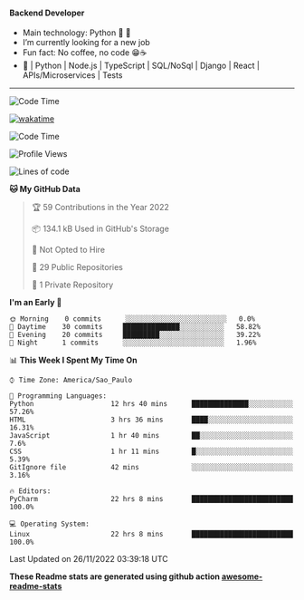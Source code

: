 #### Backend Developer 

- Main technology: Python 🐍 💖
- I’m currently looking for a new job
- Fun fact: No coffee, no code 😁☕
- 📖 | Python | Node.js | TypeScript | SQL/NoSql | Django | React | APIs/Microservices | Tests 
---
<!--START_SECTION:waka-->
<!--START_SECTION:waka-->
![Code Time](https://img.shields.io/badge/Programming-code%20time-red) 

[![wakatime](https://wakatime.com/badge/user/d54a421f-22b3-4399-b525-6cab68ccbeb0.svg)](https://wakatime.com/@d54a421f-22b3-4399-b525-6cab68ccbeb0)

![Code Time](http://img.shields.io/badge/Code%20Time-401%20hrs%2045%20mins-blue)

![Profile Views](http://img.shields.io/badge/Profile%20Views-90-blue)

![Lines of code](https://img.shields.io/badge/From%20Hello%20World%20I%27ve%20Written-151%20Thousand%20lines%20of%20code-blue)

**🐱 My GitHub Data** 

> 🏆 59 Contributions in the Year 2022
 > 
> 📦 134.1 kB Used in GitHub's Storage 
 > 
> 🚫 Not Opted to Hire
 > 
> 📜 29 Public Repositories 
 > 
> 🔑 1 Private Repository 
 > 
**I'm an Early 🐤** 

```text
🌞 Morning    0 commits      ░░░░░░░░░░░░░░░░░░░░░░░░░   0.0% 
🌆 Daytime    30 commits     ██████████████░░░░░░░░░░░   58.82% 
🌃 Evening    20 commits     █████████░░░░░░░░░░░░░░░░   39.22% 
🌙 Night      1 commits      ░░░░░░░░░░░░░░░░░░░░░░░░░   1.96%

```


📊 **This Week I Spent My Time On** 

```text
⌚︎ Time Zone: America/Sao_Paulo

💬 Programming Languages: 
Python                   12 hrs 40 mins      ██████████████░░░░░░░░░░░   57.26% 
HTML                     3 hrs 36 mins       ████░░░░░░░░░░░░░░░░░░░░░   16.31% 
JavaScript               1 hr 40 mins        ██░░░░░░░░░░░░░░░░░░░░░░░   7.6% 
CSS                      1 hr 11 mins        █░░░░░░░░░░░░░░░░░░░░░░░░   5.39% 
GitIgnore file           42 mins             ░░░░░░░░░░░░░░░░░░░░░░░░░   3.16%

🔥 Editors: 
PyCharm                  22 hrs 8 mins       █████████████████████████   100.0%

💻 Operating System: 
Linux                    22 hrs 8 mins       █████████████████████████   100.0%

```


 Last Updated on 26/11/2022 03:39:18 UTC
<!--END_SECTION:waka-->

**These Readme stats are generated using github action [awesome-readme-stats](https://github.com/anmol098/waka-readme-stats)**
